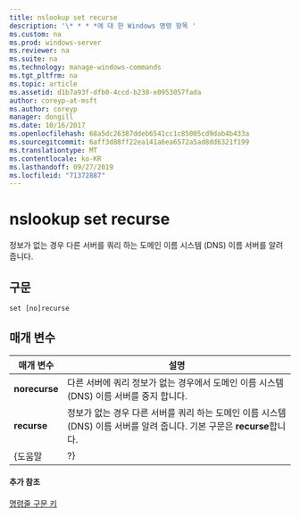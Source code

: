 ```yaml
---
title: nslookup set recurse
description: '\* * * *에 대 한 Windows 명령 항목 '
ms.custom: na
ms.prod: windows-server
ms.reviewer: na
ms.suite: na
ms.technology: manage-windows-commands
ms.tgt_pltfrm: na
ms.topic: article
ms.assetid: d1b7a93f-dfb0-4ccd-b230-e0953057fada
author: coreyp-at-msft
ms.author: coreyp
manager: dongill
ms.date: 10/16/2017
ms.openlocfilehash: 68a5dc26387ddeb6541cc1c85005cd9dab4b433a
ms.sourcegitcommit: 6aff3d88ff22ea141a6ea6572a5ad8dd6321f199
ms.translationtype: MT
ms.contentlocale: ko-KR
ms.lasthandoff: 09/27/2019
ms.locfileid: "71372887"
---
```

# <a name="nslookup-set-recurse"></a>nslookup set recurse



정보가 없는 경우 다른 서버를 쿼리 하는 도메인 이름 시스템 (DNS) 이름 서버를 알려 줍니다.

## <a name="syntax"></a>구문

```
set [no]recurse
```

## <a name="parameters"></a>매개 변수

|   매개 변수   |                                                                  설명                                                                  |
|---------------|-----------------------------------------------------------------------------------------------------------------------------------------------|
| **norecurse** |                다른 서버에 쿼리 정보가 없는 경우에서 도메인 이름 시스템 (DNS) 이름 서버를 중지 합니다.                |
|  **recurse**  | 정보가 없는 경우 다른 서버를 쿼리 하는 도메인 이름 시스템 (DNS) 이름 서버를 알려 줍니다. 기본 구문은 **recurse**합니다. |
|     {도움말     |                                                                      ?}                                                                       |

#### <a name="additional-references"></a>추가 참조

[명령줄 구문 키](command-line-syntax-key.md)